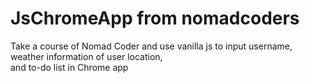 # JsChromeApp from nomadcoders
Take a course of Nomad Coder and use vanilla js to input username,   
weather information of user location,    
and to-do list in Chrome app   
